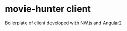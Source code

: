 # movie-hunter client
Boilerplate of client developed with [NW.js](http://nwjs.io/) and [Angular2](https://angular.io/)
